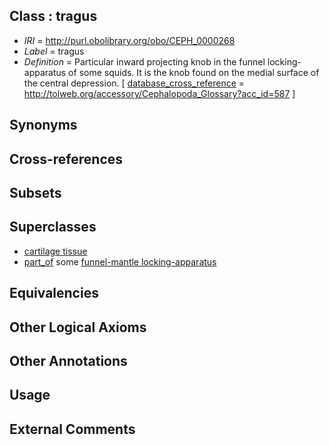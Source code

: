 
## Class : tragus

 * *IRI* = http://purl.obolibrary.org/obo/CEPH_0000268
 * *Label* = tragus
 * *Definition* = Particular inward projecting knob in the funnel locking-apparatus of some squids. It is the knob found on the medial surface of the central depression. [ [database_cross_reference](../../ef/oboInOwl#hasDbXref.md) = http://tolweb.org/accessory/Cephalopoda_Glossary?acc_id=587 ]

## Synonyms


## Cross-references


## Subsets


## Superclasses

 * [cartilage tissue](../../UBERON/18/UBERON_0002418.md)
 * [part_of](../../BFO/50/BFO_0000050.md) some [funnel-mantle locking-apparatus](../../CEPH/18/CEPH_0000118.md)

## Equivalencies


## Other Logical Axioms


## Other Annotations


## Usage


## External Comments

